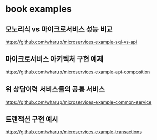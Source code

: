 # book examples

## 모노리식 vs 마이크로서비스 성능 비교
https://github.com/wharup/microservices-example-sql-vs-api

## 마이크로서비스 아키텍처 구현 예제
https://github.com/wharup/microservices-example-api-composition

## 위 상담이력 서비스들의 공통 서비스
https://github.com/wharup/microservices-example-common-service

## 트랜잭션 구현 예시
https://github.com/wharup/microservices-example-transactions
